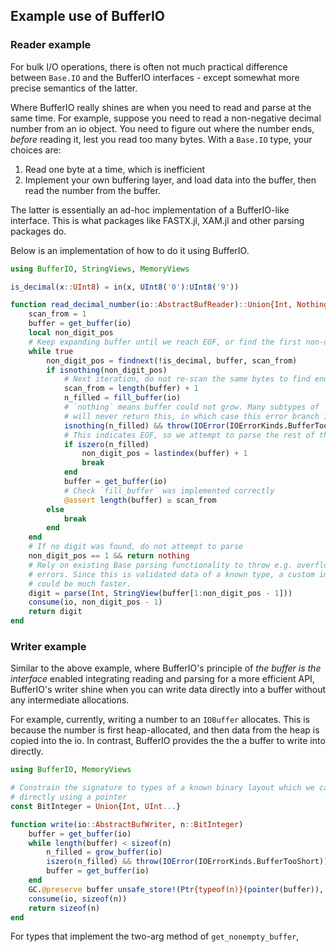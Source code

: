 ## Example use of BufferIO
### Reader example
For bulk I/O operations, there is often not much practical difference between `Base.IO` and the BufferIO interfaces - except somewhat more precise semantics of the latter.

Where BufferIO really shines are when you need to read and parse at the same time.
For example, suppose you need to read a non-negative decimal number from an io object. You need to figure out where the number ends, _before_ reading it, lest you read too many bytes.
With a `Base.IO` type, your choices are:
1. Read one byte at a time, which is inefficient
2. Implement your own buffering layer, and load data into the buffer, then read the number from the buffer.

The latter is essentially an ad-hoc implementation of a BufferIO-like interface.
This is what packages like FASTX.jl, XAM.jl and other parsing packages do. 

Below is an implementation of how to do it using BufferIO.

```julia
using BufferIO, StringViews, MemoryViews

is_decimal(x::UInt8) = in(x, UInt8('0'):UInt8('9'))

function read_decimal_number(io::AbstractBufReader)::Union{Int, Nothing}
    scan_from = 1
    buffer = get_buffer(io)
    local non_digit_pos
    # Keep expanding buffer until we reach EOF, or find the first non-digit
    while true
        non_digit_pos = findnext(!is_decimal, buffer, scan_from)
        if isnothing(non_digit_pos)
            # Next iteration, do not re-scan the same bytes to find end of number
            scan_from = length(buffer) + 1
            n_filled = fill_buffer(io)
            # `nothing` means buffer could not grow. Many subtypes of `AbstractBufReader`
            # will never return this, in which case this error branch is compiled away
            isnothing(n_filled) && throw(IOError(IOErrorKinds.BufferTooShort))
            # This indicates EOF, so we attempt to parse the rest of the line
            if iszero(n_filled)
                non_digit_pos = lastindex(buffer) + 1
                break
            end
            buffer = get_buffer(io)
            # Check `fill_buffer` was implemented correctly
            @assert length(buffer) ≥ scan_from
        else
            break
        end
    end
    # If no digit was found, do not attempt to parse
    non_digit_pos == 1 && return nothing
    # Rely on existing Base parsing functionality to throw e.g. overflow
    # errors. Since this is validated data of a known type, a custom implementation
    # could be much faster.
    digit = parse(Int, StringView(buffer[1:non_digit_pos - 1]))
    consume(io, non_digit_pos - 1)
    return digit
end
```

### Writer example
Similar to the above example, where BufferIO's principle of _the buffer is the interface_ enabled integrating reading and parsing for a more efficient API, BufferIO's writer shine when you can write data directly into a buffer without any intermediate allocations.

For example, currently, writing a number to an `IOBuffer` allocates. This is because the number is first heap-allocated, and then data from the heap is copied into the io.
In contrast, BufferIO provides the the a buffer to write into directly.

```julia
using BufferIO, MemoryViews

# Constrain the signature to types of a known binary layout which we can copy
# directly using a pointer
const BitInteger = Union{Int, UInt...}

function write(io::AbstractBufWriter, n::BitInteger)
    buffer = get_buffer(io)
    while length(buffer) < sizeof(n)
        n_filled = grow_buffer(io)
        iszero(n_filled) && throw(IOError(IOErrorKinds.BufferTooShort))
        buffer = get_buffer(io)
    end
    GC.@preserve buffer unsafe_store!(Ptr{typeof(n)}(pointer(buffer)), n)
    consume(io, sizeof(n))
    return sizeof(n)
end
```

For types that implement the two-arg method of `get_nonempty_buffer`, 


